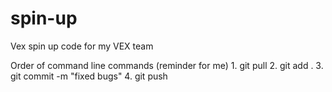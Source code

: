 # spin-up
Vex spin up code for my VEX team

Order of command line commands (reminder for me) 1. git pull 2. git add . 3. git commit -m "fixed bugs" 4. git push
